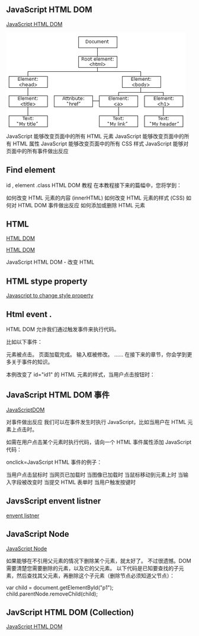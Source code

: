 ## JavaScript HTML DOM
[JavaScript HTML DOM](https://www.runoob.com/js/js-htmldom.html)

![alt text](image-5.png)
JavaScript 能够改变页面中的所有 HTML 元素
JavaScript 能够改变页面中的所有 HTML 属性
JavaScript 能够改变页面中的所有 CSS 样式
JavaScript 能够对页面中的所有事件做出反应

## Find element
id , element .class
HTML DOM 教程
在本教程接下来的篇幅中，您将学到：

如何改变 HTML 元素的内容 (innerHTML)
如何改变 HTML 元素的样式 (CSS)
如何对 HTML DOM 事件做出反应
如何添加或删除 HTML 元素

## HTML 

[HTML DOM](https://www.w3schools.com/js/js_htmldom.asp)


[HTML DOM](https://www.runoob.com/js/js-htmldom-html.html)

JavaScript HTML DOM - 改变 HTML

## HTML stype property

[Javascript to change style property](https://www.runoob.com/js/js-htmldom-css.html)

## Html event .

HTML DOM 允许我们通过触发事件来执行代码。

比如以下事件：

元素被点击。
页面加载完成。
输入框被修改。
……
在接下来的章节，你会学到更多关于事件的知识。

本例改变了 id="id1" 的 HTML 元素的样式，当用户点击按钮时：

## JavaScript HTML DOM 事件
[JavaScriptDOM](https://www.runoob.com/js/js-htmldom-events.html)

对事件做出反应
我们可以在事件发生时执行 JavaScript，比如当用户在 HTML 元素上点击时。

如需在用户点击某个元素时执行代码，请向一个 HTML 事件属性添加 JavaScript 代码：

onclick=JavaScript
HTML 事件的例子：

当用户点击鼠标时
当网页已加载时
当图像已加载时
当鼠标移动到元素上时
当输入字段被改变时
当提交 HTML 表单时
当用户触发按键时

## JavsScript envent listner
[envent listner](https://www.runoob.com/js/js-htmldom-eventlistener.html)

## JavaScript Node
[JavaScript Node](https://www.runoob.com/js/js-htmldom-elements.html)

如果能够在不引用父元素的情况下删除某个元素，就太好了。
不过很遗憾。DOM 需要清楚您需要删除的元素，以及它的父元素。
以下代码是已知要查找的子元素，然后查找其父元素，再删除这个子元素（删除节点必须知道父节点）：

var child = document.getElementById("p1");
child.parentNode.removeChild(child);

## JavScript HTML DOM (Collection)
[JavaScript HTML DOM](https://www.runoob.com/js/js-htmldom-collections.html)
